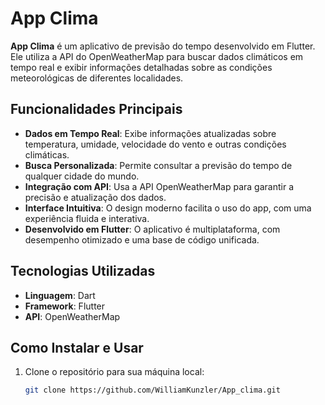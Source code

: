 # App Clima

**App Clima** é um aplicativo de previsão do tempo desenvolvido em Flutter. Ele utiliza a API do OpenWeatherMap para buscar dados climáticos em tempo real e exibir informações detalhadas sobre as condições meteorológicas de diferentes localidades.

## Funcionalidades Principais

- **Dados em Tempo Real**: Exibe informações atualizadas sobre temperatura, umidade, velocidade do vento e outras condições climáticas.
- **Busca Personalizada**: Permite consultar a previsão do tempo de qualquer cidade do mundo.
- **Integração com API**: Usa a API OpenWeatherMap para garantir a precisão e atualização dos dados.
- **Interface Intuitiva**: O design moderno facilita o uso do app, com uma experiência fluida e interativa.
- **Desenvolvido em Flutter**: O aplicativo é multiplataforma, com desempenho otimizado e uma base de código unificada.

## Tecnologias Utilizadas

- **Linguagem**: Dart
- **Framework**: Flutter
- **API**: OpenWeatherMap

## Como Instalar e Usar

1. Clone o repositório para sua máquina local:
   ```bash
   git clone https://github.com/WilliamKunzler/App_clima.git
